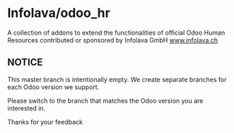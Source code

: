 # Infolava/odoo_hr

A collection of addons to extend the functionalities of official Odoo Human Resources contributed or sponsored by Infolava GmbH www.infolava.ch

## NOTICE
This master branch is intentionally empty.
We create separate branches for each Odoo version we support.

Please switch to the branch that matches the Odoo version you are interested in.

Thanks for your feedback
